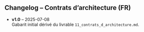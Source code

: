 ## Changelog – Contrats d’architecture (FR)

- **v1.0** – 2025-07-08  
  Gabarit initial dérivé du livrable `11_contrats_d_architecture.md`.
